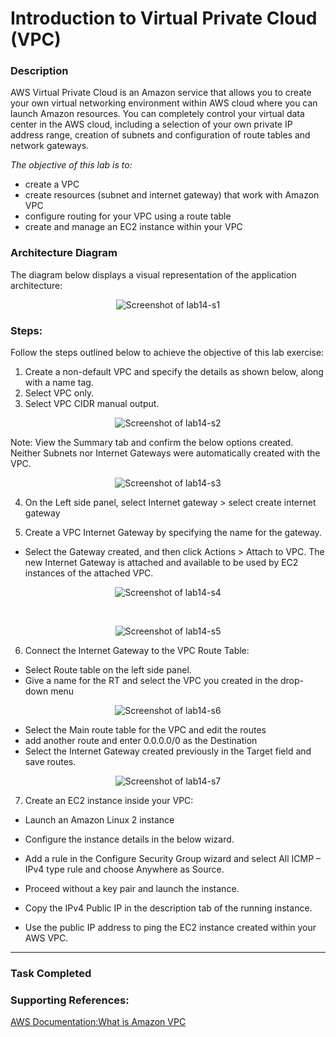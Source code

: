 # Introduction to Virtual Private Cloud (VPC)

### Description
AWS Virtual Private Cloud is an Amazon service that allows you to create your own virtual networking environment
within AWS cloud where you can launch Amazon resources. You can completely control your virtual data center in
the AWS cloud, including a selection of your own private IP address range, creation of subnets and configuration of
route tables and network gateways.


*The objective of this lab is to:*
- create a VPC
- create resources (subnet and internet gateway) that work with Amazon VPC
- configure routing for your VPC using a route table
- create and manage an EC2 instance within your VPC

### Architecture Diagram
The diagram below displays a visual representation of the application architecture:


<p align="center">
  <img src="https://github.com/jatinbunkar/AWS-Clouds/blob/0a22cd068ace1a6760771de0e8b737ca65058fdd/Screenshots/lab14-s1.png" alt="Screenshot of lab14-s1">
</p>



### Steps:

Follow the steps outlined below to achieve the objective of this lab exercise:
1. Create a non-default VPC and specify the details as shown below, along with a name tag.
2. Select VPC only.
3. Select VPC CIDR manual output.


<p align="center">
  <img src="https://github.com/jatinbunkar/AWS-Clouds/blob/0a22cd068ace1a6760771de0e8b737ca65058fdd/Screenshots/lab14-s2.png" alt="Screenshot of lab14-s2">
</p>

Note: View the Summary tab and confirm the below options created. Neither Subnets nor Internet
Gateways were automatically created with the VPC.


<p align="center">
  <img src="https://github.com/jatinbunkar/AWS-Clouds/blob/0a22cd068ace1a6760771de0e8b737ca65058fdd/Screenshots/lab14-s3.png" alt="Screenshot of lab14-s3">
</p>


4. On the Left side panel, select Internet gateway > select create internet gateway



5. Create a VPC Internet Gateway by specifying the name for the gateway.
- Select the Gateway created, and then click Actions > Attach to VPC. The new Internet Gateway is attached and available to be used by EC2 instances of the attached VPC.


<p align="center">
  <img src="https://github.com/jatinbunkar/AWS-Clouds/blob/0a22cd068ace1a6760771de0e8b737ca65058fdd/Screenshots/lab14-s4.png" alt="Screenshot of lab14-s4">
</p>

<br>

<p align="center">
  <img src="https://github.com/jatinbunkar/AWS-Clouds/blob/0a22cd068ace1a6760771de0e8b737ca65058fdd/Screenshots/lab14-s5.png" alt="Screenshot of lab14-s5">
</p>

6. Connect the Internet Gateway to the VPC Route Table:
- Select Route table on the left side panel.
- Give a name for the RT and select the VPC you created in the drop-down menu


<p align="center">
  <img src="https://github.com/jatinbunkar/AWS-Clouds/blob/0a22cd068ace1a6760771de0e8b737ca65058fdd/Screenshots/lab14-s6.png" alt="Screenshot of lab14-s6">
</p>


- Select the Main route table for the VPC and edit the routes
- add another route and enter 0.0.0.0/0 as the Destination
- Select the Internet Gateway created previously in the Target field and save routes.


<p align="center">
  <img src="https://github.com/jatinbunkar/AWS-Clouds/blob/0a22cd068ace1a6760771de0e8b737ca65058fdd/Screenshots/lab14-s7.png" alt="Screenshot of lab14-s7">
</p>


7. Create an EC2 instance inside your VPC:
- Launch an Amazon Linux 2 instance
- Configure the instance details in the below wizard.

- Add a rule in the Configure Security Group wizard and select All ICMP – IPv4 type rule and choose Anywhere as Source.
- Proceed without a key pair and launch the instance.
- Copy the IPv4 Public IP in the description tab of the running instance.
- Use the public IP address to ping the EC2 instance created within your AWS VPC.

---
### Task Completed


### Supporting References:
[AWS Documentation:What is Amazon VPC](https://docs.aws.amazon.com/vpc/latest/userguide/what-is-amazon-vpc.html)



